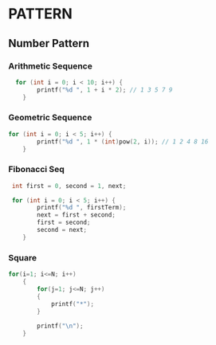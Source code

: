 # PATTERN


## Number Pattern

### Arithmetic Sequence

```c
  for (int i = 0; i < 10; i++) {
        printf("%d ", 1 + i * 2); // 1 3 5 7 9
    }
```

### Geometric Sequence

```c
for (int i = 0; i < 5; i++) {
        printf("%d ", 1 * (int)pow(2, i)); // 1 2 4 8 16 
    }
```

### Fibonacci Seq
```c
 int first = 0, second = 1, next;

 for (int i = 0; i < 5; i++) {
        printf("%d ", firstTerm);
        next = first + second;
        first = second;
        second = next;
    }

```


### Square

```c
for(i=1; i<=N; i++)
    {
        for(j=1; j<=N; j++)
        {
            printf("*");
        }
        
        printf("\n");
    }
```